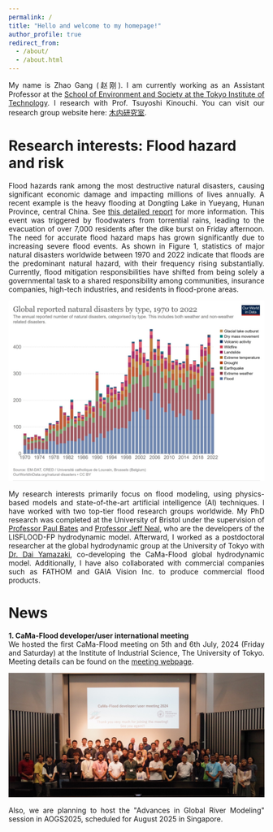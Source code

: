 ```yaml
---
permalink: /
title: "Hello and welcome to my homepage!"
author_profile: true
redirect_from: 
  - /about/
  - /about.html
---
```


<p style="text-align: justify;">
My name is Zhao Gang (赵刚). I am currently working as an Assistant Professor at the <a href="https://www.titech.ac.jp/english/about/organization/schools/organization06">School of Environment and Society at the Tokyo Institute of Technology</a>. I research with Prof. Tsuyoshi Kinouchi. You can visit our research group website here: <a href="http://fa.depe.titech.ac.jp/kinouchi/index-j.html">木内研究室</a>.
</p>

Research interests: Flood hazard and risk
======
<p style="text-align: justify;">
Flood hazards rank among the most destructive natural disasters, causing significant economic damage and impacting millions of lives annually. A recent example is the heavy flooding at Dongting Lake in Yueyang, Hunan Province, central China. See <a href="http://english.scio.gov.cn/in-depth/2024-07/09/content_117298698.htm">this detailed report</a> for more information. This event was triggered by floodwaters from torrential rains, leading to the evacuation of over 7,000 residents after the dike burst on Friday afternoon.
The need for accurate flood hazard maps has grown significantly due to increasing severe flood events. As shown in Figure 1, statistics of major natural disasters worldwide between 1970 and 2022 indicate that floods are the predominant natural hazard, with their frequency rising substantially. Currently, flood mitigation responsibilities have shifted from being solely a governmental task to a shared responsibility among communities, insurance companies, high-tech industries, and residents in flood-prone areas. 
</p>

<p style="text-align: justify;">
<img src="../images/Figure1.jpg" alt="Figure 1">
</p>

<p style="text-align: justify;">
My research interests primarily focus on flood modeling, using physics-based models and state-of-the-art artificial intelligence (AI) techniques. I have worked with two top-tier flood research groups worldwide. My PhD research was completed at the University of Bristol under the supervision of <a href="https://www.bristol.ac.uk/people/person/Paul-Bates-9d424135-ad4d-485d-8607-648c8890b4fa/">Professor Paul Bates</a> and <a href="https://www.bristol.ac.uk/people/person/Jeffrey-Neal-f0be79ed-1273-476b-8a6f-11849893a4b4/">Professor Jeff Neal</a>, who are the developers of the LISFLOOD-FP hydrodynamic model. Afterward, I worked as a postdoctoral researcher at the global hydrodynamic group at the University of Tokyo with <a href="https://global-hydrodynamics.github.io/">Dr. Dai Yamazaki</a>, co-developing the CaMa-Flood global hydrodynamic model. Additionally, I have also collaborated with commercial companies such as FATHOM and GAIA Vision Inc. to produce commercial flood products.
</p>


News
======
<p style="text-align: justify;">
<strong>1. CaMa-Flood developer/user international meeting</strong><br>
We hosted the first CaMa-Flood meeting on 5th and 6th July, 2024 (Friday and Saturday) at the Institute of Industrial Science, The University of Tokyo. Meeting details can be found on the <a href="https://global-hydrodynamics.github.io/cmf-meet-2024/">meeting webpage</a>.
</p>

<p style="text-align: justify;">
<img src="../images/CMF-meeting.JPG" alt="CMF-meeting">
</p>

<p style="text-align: justify;">
Also, we are planning to host the "Advances in Global River Modeling" session in AOGS2025, scheduled for August 2025 in Singapore.
</p>


